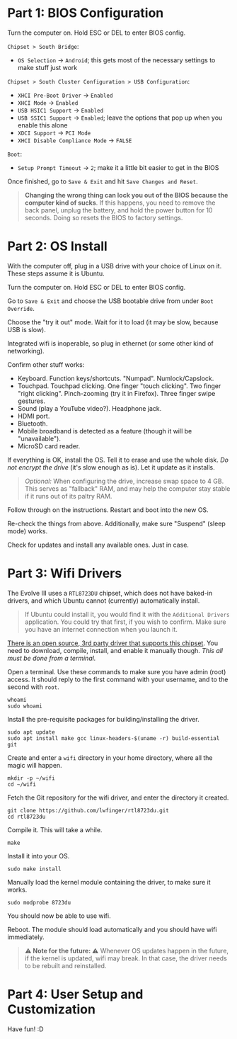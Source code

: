 Part 1: BIOS Configuration
=====

Turn the computer on. Hold ESC or DEL to enter BIOS config.

`Chipset > South Bridge`:
* `OS Selection` -> `Android`; this gets most of the necessary settings to make stuff just work

`Chipset > South Cluster Configuration > USB Configuration`:
* `XHCI Pre-Boot Driver` -> `Enabled`
* `XHCI Mode` -> `Enabled`
* `USB HSIC1 Support` -> `Enabled`
* `USB SSIC1 Support` -> `Enabled`; leave the options that pop up when you enable this alone
* `XDCI Support` -> `PCI Mode`
* `XHCI Disable Compliance Mode` -> `FALSE`

`Boot`:
* `Setup Prompt Timeout` -> `2`; make it a little bit easier to get in the BIOS

Once finished, go to `Save & Exit` and hit `Save Changes and Reset`.

> **Changing the wrong thing can lock you out of the BIOS because the computer kind of sucks**. 
> If this happens, you need to remove the back panel, unplug the battery, and hold the power button for 10 seconds.
> Doing so resets the BIOS to factory settings.

Part 2: OS Install
=====

With the computer off, plug in a USB drive with your choice of Linux on it.  These steps assume it is Ubuntu.

Turn the computer on. Hold ESC or DEL to enter BIOS config.

Go to `Save & Exit` and choose the USB bootable drive from under `Boot Override`.

Choose the "try it out" mode. Wait for it to load (it may be slow, because USB is slow).

Integrated wifi is inoperable, so plug in ethernet (or some other kind of networking). 

Confirm other stuff works:

* Keyboard. Function keys/shortcuts. "Numpad". Numlock/Capslock.
* Touchpad. Touchpad clicking. One finger "touch clicking". Two finger "right clicking". Pinch-zooming (try it in Firefox). Three finger swipe gestures.
* Sound (play a YouTube video?). Headphone jack.
* HDMI port.
* Bluetooth.
* Mobile broadband is detected as a feature (though it will be "unavailable").
* MicroSD card reader.

If everything is OK, install the OS. Tell it to erase and use the whole disk. *Do not encrypt the drive* (it's slow enough as is). Let it update as it installs.

> *Optional:* When configuring the drive, increase swap space to 4 GB. This serves as "fallback" RAM, and may help the computer stay stable if it runs out of its paltry RAM.

Follow through on the instructions. Restart and boot into the new OS.

Re-check the things from above. Additionally, make sure "Suspend" (sleep mode) works.

Check for updates and install any available ones. Just in case.

Part 3: Wifi Drivers
=====

The Evolve III uses a `RTL8723DU` chipset, which does not have baked-in drivers, and which Ubuntu cannot (currently) automatically install.

> If Ubuntu could install it, you would find it with the `Additional Drivers` application. You could try that first, if you wish to confirm. Make sure you have an internet connection when you launch it.

[There is an open source, 3rd party driver that supports this chipset](https://github.com/lwfinger/rtl8723du). You need to download, compile, install, and enable it manually though. *This all must be done from a terminal.*

Open a terminal. Use these commands to make sure you have admin (root) access. It should reply to the first command with your username, and to the second with `root`.

    whoami
    sudo whoami

Install the pre-requisite packages for building/installing the driver.

    sudo apt update
    sudo apt install make gcc linux-headers-$(uname -r) build-essential git

Create and enter a `wifi` directory in your home directory, where all the magic will happen.

    mkdir -p ~/wifi
    cd ~/wifi

Fetch the Git repository for the wifi driver, and enter the directory it created.

    git clone https://github.com/lwfinger/rtl8723du.git
    cd rtl8723du

Compile it. This will take a while.

    make

Install it into your OS.

    sudo make install

Manually load the kernel module containing the driver, to make sure it works.

    sudo modprobe 8723du

You should now be able to use wifi.

Reboot. The module should load automatically and you should have wifi immediately.

> **⚠️ Note for the future: ⚠️** Whenever OS updates happen in the future, if the kernel is updated, wifi may break. In that case, the driver needs to be rebuilt and reinstalled.

Part 4: User Setup and Customization
=====

Have fun! :D